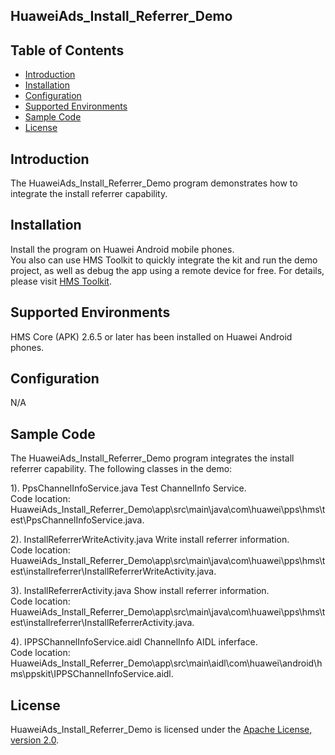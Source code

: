 ## HuaweiAds_Install_Referrer_Demo


## Table of Contents

 * [Introduction](#introduction)
 * [Installation](#installation)
 * [Configuration ](#configuration)
 * [Supported Environments](#supported-environments)
 * [Sample Code](#sample-code)
 * [License](#license)
 
 
## Introduction
The HuaweiAds_Install_Referrer_Demo program demonstrates how to integrate the install referrer capability.

## Installation
Install the program on Huawei Android mobile phones.
<br>You also can use HMS Toolkit to quickly integrate the kit and run the demo project, as well as debug the app using a remote device for free. For details, please visit [HMS Toolkit](https://developer.huawei.com/consumer/en/doc/development/Tools-Guides/getting-started-0000001077381096).</br>    
    
## Supported Environments
HMS Core (APK) 2.6.5 or later has been installed on Huawei Android phones.
	
## Configuration 
N/A
	
## Sample Code
The HuaweiAds_Install_Referrer_Demo program integrates the install referrer capability.
The following classes in the demo:

1). PpsChannelInfoService.java
Test ChannelInfo Service.
<br>Code location: HuaweiAds_Install_Referrer_Demo\app\src\main\java\com\huawei\pps\hms\test\PpsChannelInfoService.java.</br>
	
2). InstallReferrerWriteActivity.java
Write install referrer information.
<br>Code location: HuaweiAds_Install_Referrer_Demo\app\src\main\java\com\huawei\pps\hms\test\installreferrer\InstallReferrerWriteActivity.java.</br>
    
3). InstallReferrerActivity.java
Show install referrer information.
<br>Code location: HuaweiAds_Install_Referrer_Demo\app\src\main\java\com\huawei\pps\hms\test\installreferrer\InstallReferrerActivity.java.</br>
	
4). IPPSChannelInfoService.aidl
ChannelInfo AIDL inferface.
<br>Code location: HuaweiAds_Install_Referrer_Demo\app\src\main\aidl\com\huawei\android\hms\ppskit\IPPSChannelInfoService.aidl.</br>
    


##  License
HuaweiAds_Install_Referrer_Demo is licensed under the [Apache License, version 2.0](http://www.apache.org/licenses/LICENSE-2.0).
